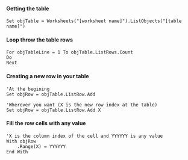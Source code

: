 #### Getting the table
``` vba
Set objTable = Worksheets("[worksheet name]").ListObjects("[table name]")
```

#### Loop throw the table rows
``` vba
For objTableLine = 1 To objTable.ListRows.Count
Do
Next
```

#### Creating a new row in your table
``` vba
'At the begining
Set objRow = objTable.ListRow.Add

'Wherever you want (X is the new row index at the table)
Set objRow = objTable.ListRow.Add X
```

#### Fill the row cells with any value
```vba 
'X is the column index of the cell and YYYYYY is any value
With objRow
	.Range(X) = YYYYYY
End With
```

